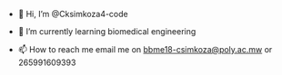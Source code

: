 - 👋 Hi, I’m @Cksimkoza4-code

- 🌱 I’m currently learning biomedical engineering 
- 📫 How to reach me email me on bbme18-csimkoza@poly.ac.mw or 265991609393

<!---
Cksimkoza4-code/Cksimkoza4-code is a ✨ special ✨ repository because its `README.md` (this file) appears on your GitHub profile.
You can click the Preview link to take a look at your changes.
--->
